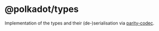 
@polkadot/types
===============

Implementation of the types and their (de-)serialisation via [parity-codec](https://github.com/paritytech/parity-codec).

